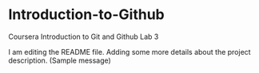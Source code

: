 # Introduction-to-Github
Coursera Introduction to Git and Github Lab 3

I am editing the README file. Adding some more details about the project description. (Sample message)
